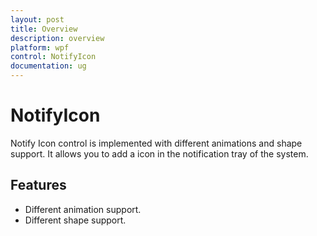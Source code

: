 ```yaml
---
layout: post
title: Overview
description: overview
platform: wpf
control: NotifyIcon
documentation: ug
---
```


# NotifyIcon

Notify Icon control is implemented with different animations and shape support. It allows you to add a icon in the notification tray of the system.

## Features

* Different animation support.
* Different shape support.



